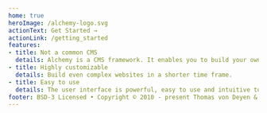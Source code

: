 ```yaml
---
home: true
heroImage: /alchemy-logo.svg
actionText: Get Started →
actionLink: /getting_started
features:
- title: Not a common CMS
  details: Alchemy is a CMS framework. It enables you to build your own CMS.
- title: Highly customizable
  details: Build even complex websites in a shorter time frame.
- title: Easy to use
  details: The user interface is powerful, easy to use and intuitive to learn.
footer: BSD-3 Licensed • Copyright © 2010 - present Thomas von Deyen & Friends
---
```

